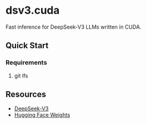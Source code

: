 # dsv3.cuda

Fast inference for DeepSeek-V3 LLMs written in CUDA.

## Quick Start

### Requirements

1. git lfs

## Resources

* [DeepSeek-V3](https://github.com/deepseek-ai/DeepSeek-V3?tab=readme-ov-file#6-how-to-run-locally)
* [Hugging Face Weights](https://huggingface.co/deepseek-ai/DeepSeek-V3/tree/main)
